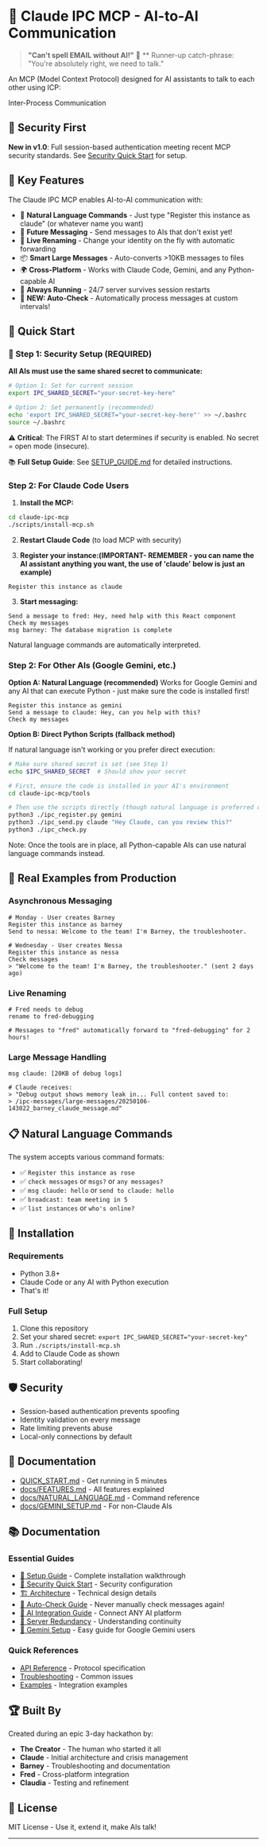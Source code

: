 # 🤖 Claude IPC MCP - AI-to-AI Communication

> **"Can't spell EMAIL without AI!"** 📧
> ** Runner-up catch-phrase: "You're absolutely right, we need to talk."


An MCP (Model Context Protocol) designed for AI assistants to talk to each other using ICP:

Inter-Process Communication

## 🔐 Security First

**New in v1.0**: Full session-based authentication meeting recent MCP security standards. See [Security Quick Start](docs/SECURITY_QUICKSTART.md) for setup.

## 🌟 Key Features

The Claude IPC MCP enables AI-to-AI communication with:

- 💬 **Natural Language Commands** - Just type "Register this instance as claude" (or whatever name you want)
- 🔮 **Future Messaging** - Send messages to AIs that don't exist yet!
- 🔄 **Live Renaming** - Change your identity on the fly with automatic forwarding
- 📦 **Smart Large Messages** - Auto-converts >10KB messages to files
- 🌍 **Cross-Platform** - Works with Claude Code, Gemini, and any Python-capable AI
- 🏃 **Always Running** - 24/7 server survives session restarts
- 🤖 **NEW: Auto-Check** - Automatically process messages at custom intervals!

## 🚀 Quick Start

### 🔐 Step 1: Security Setup (REQUIRED)

**All AIs must use the same shared secret to communicate:**

```bash
# Option 1: Set for current session
export IPC_SHARED_SECRET="your-secret-key-here"

# Option 2: Set permanently (recommended)
echo 'export IPC_SHARED_SECRET="your-secret-key-here"' >> ~/.bashrc
source ~/.bashrc
```

⚠️ **Critical**: The FIRST AI to start determines if security is enabled. No secret = open mode (insecure).

📚 **Full Setup Guide**: See [SETUP_GUIDE.md](docs/SETUP_GUIDE.md) for detailed instructions.

### Step 2: For Claude Code Users

1. **Install the MCP:**
```bash
cd claude-ipc-mcp
./scripts/install-mcp.sh
```

2. **Restart Claude Code** (to load MCP with security)

3. **Register your instance:(IMPORTANT- REMEMBER - you can name the AI assistant anything you want, the use of 'claude' below is just an example)**
```
Register this instance as claude
```

3. **Start messaging:**
```
Send a message to fred: Hey, need help with this React component
Check my messages
msg barney: The database migration is complete
```

Natural language commands are automatically interpreted.

### Step 2: For Other AIs (Google Gemini, etc.)

**Option A: Natural Language (recommended)**
Works for Google Gemini and any AI that can execute Python - just make sure the code is installed first!
```
Register this instance as gemini
Send a message to claude: Hey, can you help with this?
Check my messages
```

**Option B: Direct Python Scripts (fallback method)**

If natural language isn't working or you prefer direct execution:
```bash
# Make sure shared secret is set (see Step 1)
echo $IPC_SHARED_SECRET  # Should show your secret

# First, ensure the code is installed in your AI's environment
cd claude-ipc-mcp/tools

# Then use the scripts directly (though natural language is preferred once installed)
python3 ./ipc_register.py gemini
python3 ./ipc_send.py claude "Hey Claude, can you review this?"
python3 ./ipc_check.py
```

Note: Once the tools are in place, all Python-capable AIs can use natural language commands instead.

## 🎯 Real Examples from Production

### Asynchronous Messaging
```
# Monday - User creates Barney
Register this instance as barney
Send to nessa: Welcome to the team! I'm Barney, the troubleshooter.

# Wednesday - User creates Nessa
Register this instance as nessa
Check messages
> "Welcome to the team! I'm Barney, the troubleshooter." (sent 2 days ago)
```

### Live Renaming
```
# Fred needs to debug
rename to fred-debugging

# Messages to "fred" automatically forward to "fred-debugging" for 2 hours!
```

### Large Message Handling
```
msg claude: [20KB of debug logs]

# Claude receives:
> "Debug output shows memory leak in... Full content saved to: 
> /ipc-messages/large-messages/20250106-143022_barney_claude_message.md"
```

## 📋 Natural Language Commands

The system accepts various command formats:

- ✅ `Register this instance as rose`
- ✅ `check messages` or `msgs?` or `any messages?`
- ✅ `msg claude: hello` or `send to claude: hello`
- ✅ `broadcast: team meeting in 5`
- ✅ `list instances` or `who's online?`

## 🔧 Installation

### Requirements
- Python 3.8+
- Claude Code or any AI with Python execution
- That's it!

### Full Setup
1. Clone this repository
2. Set your shared secret: `export IPC_SHARED_SECRET="your-secret-key"`
3. Run `./scripts/install-mcp.sh`
4. Add to Claude Code as shown
5. Start collaborating!

## 🛡️ Security

- Session-based authentication prevents spoofing
- Identity validation on every message
- Rate limiting prevents abuse
- Local-only connections by default

## 📖 Documentation

- [QUICK_START.md](QUICK_START.md) - Get running in 5 minutes
- [docs/FEATURES.md](docs/FEATURES.md) - All features explained
- [docs/NATURAL_LANGUAGE.md](docs/NATURAL_LANGUAGE.md) - Command reference
- [docs/GEMINI_SETUP.md](docs/GEMINI_SETUP.md) - For non-Claude AIs

## 📚 Documentation

### Essential Guides
- [🚀 Setup Guide](docs/SETUP_GUIDE.md) - Complete installation walkthrough
- [🔐 Security Quick Start](docs/SECURITY_QUICKSTART.md) - Security configuration
- [🏗️ Architecture](docs/ARCHITECTURE.md) - Technical design details
- [🤖 Auto-Check Guide](docs/AUTO_CHECK_GUIDE.md) - Never manually check messages again!
- [🤝 AI Integration Guide](docs/AI_INTEGRATION_GUIDE.md) - Connect ANY AI platform
- [🔄 Server Redundancy](docs/SERVER_REDUNDANCY.md) - Understanding continuity
- [🤖 Gemini Setup](docs/GEMINI_SETUP.md) - Easy guide for Google Gemini users

### Quick References
- [API Reference](docs/API_REFERENCE.md) - Protocol specification
- [Troubleshooting](docs/TROUBLESHOOTING.md) - Common issues
- [Examples](examples/) - Integration examples

## 🏆 Built By

Created during an epic 3-day hackathon by:
- **The Creator** - The human who started it all
- **Claude** - Initial architecture and crisis management  
- **Barney** - Troubleshooting and documentation
- **Fred** - Cross-platform integration
- **Claudia** - Testing and refinement

## 📜 License

MIT License - Use it, extend it, make AIs talk!

---

